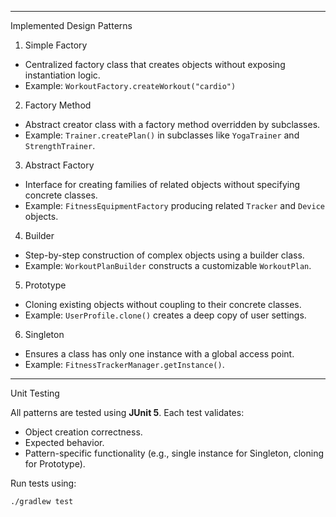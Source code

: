 

---

 Implemented Design Patterns

1. Simple Factory
- Centralized factory class that creates objects without exposing instantiation logic.
- Example: `WorkoutFactory.createWorkout("cardio")`

 2. Factory Method
- Abstract creator class with a factory method overridden by subclasses.
- Example: `Trainer.createPlan()` in subclasses like `YogaTrainer` and `StrengthTrainer`.

3. Abstract Factory
- Interface for creating families of related objects without specifying concrete classes.
- Example: `FitnessEquipmentFactory` producing related `Tracker` and `Device` objects.

 4. Builder
- Step-by-step construction of complex objects using a builder class.
- Example: `WorkoutPlanBuilder` constructs a customizable `WorkoutPlan`.

5. Prototype
- Cloning existing objects without coupling to their concrete classes.
- Example: `UserProfile.clone()` creates a deep copy of user settings.
6. Singleton
- Ensures a class has only one instance with a global access point.
- Example: `FitnessTrackerManager.getInstance()`.

---
Unit Testing

All patterns are tested using **JUnit 5**. Each test validates:
- Object creation correctness.
- Expected behavior.
- Pattern-specific functionality (e.g., single instance for Singleton, cloning for Prototype).

Run tests using:
```bash
./gradlew test




